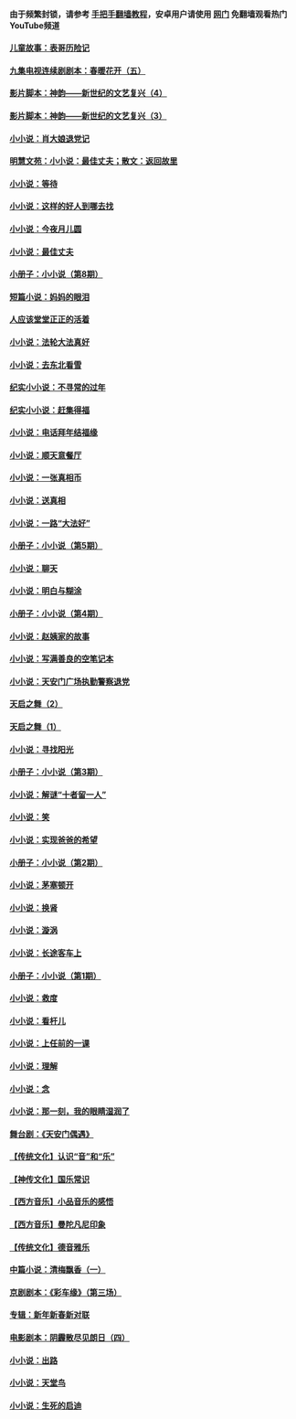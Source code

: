 #### 由于频繁封锁，请参考 [手把手翻墙教程](https://github.com/gfw-breaker/guides/wiki/)，安卓用户请使用 [网门](https://github.com/gfw-breaker/nogfw/blob/master/dl.md?t=05221401) 免翻墙观看热门YouTube频道 

#### [儿童故事：表哥历险记](../pages/328/383535.md?t=05221401) 

#### [九集电视连续剧剧本：春暖花开（五）](../pages/328/275919.md?t=05221401) 

#### [影片脚本：神韵——新世纪的文艺复兴（4）](../pages/328/266089.md?t=05221401) 

#### [影片脚本：神韵——新世纪的文艺复兴（3）](../pages/328/266087.md?t=05221401) 

#### [小小说：肖大娘退党记](../pages/328/239807.md?t=05221401) 

#### [明慧文苑：小小说：最佳丈夫；散文：返回故里](../pages/328/3439.md?t=05221401) 

#### [小小说：等待](../pages/328/223927.md?t=05221401) 

#### [小小说：这样的好人到哪去找](../pages/328/209396.md?t=05221401) 

#### [小小说：今夜月儿圆](../pages/328/193588.md?t=05221401) 

#### [小小说：最佳丈夫](../pages/328/190938.md?t=05221401) 

#### [小册子：小小说（第8期）](../pages/328/188202.md?t=05221401) 

#### [短篇小说：妈妈的眼泪](../pages/328/187712.md?t=05221401) 

#### [人应该堂堂正正的活着](../pages/328/182430.md?t=05221401) 

#### [小小说：法轮大法真好](../pages/328/174669.md?t=05221401) 

#### [小小说：去东北看雪](../pages/328/173882.md?t=05221401) 

#### [纪实小小说：不寻常的过年](../pages/328/173187.md?t=05221401) 

#### [纪实小小说：赶集得福](../pages/328/172652.md?t=05221401) 

#### [小小说：电话拜年结福缘](../pages/328/172533.md?t=05221401) 

#### [小小说：顺天意餐厅](../pages/328/170182.md?t=05221401) 

#### [小小说：一张真相币](../pages/328/169410.md?t=05221401) 

#### [小小说：送真相](../pages/328/166713.md?t=05221401) 

#### [小小说：一路“大法好”](../pages/328/162016.md?t=05221401) 

#### [小册子：小小说（第5期）](../pages/328/161131.md?t=05221401) 

#### [小小说：聊天](../pages/328/159640.md?t=05221401) 

#### [小小说：明白与糊涂](../pages/328/158101.md?t=05221401) 

#### [小册子：小小说（第4期）](../pages/328/158006.md?t=05221401) 

#### [小小说：赵姨家的故事](../pages/328/157843.md?t=05221401) 

#### [小小说：写满善良的空笔记本](../pages/328/157382.md?t=05221401) 

#### [小小说：天安门广场执勤警察退党](../pages/328/156982.md?t=05221401) 

#### [天启之舞（2）](../pages/328/153440.md?t=05221401) 

#### [天启之舞（1）](../pages/328/153439.md?t=05221401) 

#### [小小说：寻找阳光](../pages/328/153065.md?t=05221401) 

#### [小册子：小小说（第3期）](../pages/328/151715.md?t=05221401) 

#### [小小说：解谜“十者留一人”](../pages/328/148967.md?t=05221401) 

#### [小小说：笑](../pages/328/148905.md?t=05221401) 

#### [小小说：实现爸爸的希望](../pages/328/148096.md?t=05221401) 

#### [小册子：小小说（第2期）](../pages/328/147214.md?t=05221401) 

#### [小小说：茅塞顿开](../pages/328/147030.md?t=05221401) 

#### [小小说：换肾](../pages/328/146770.md?t=05221401) 

#### [小小说：漩涡](../pages/328/146683.md?t=05221401) 

#### [小小说：长途客车上](../pages/328/145076.md?t=05221401) 

#### [小册子：小小说（第1期）](../pages/328/143963.md?t=05221401) 

#### [小小说：救度](../pages/328/143927.md?t=05221401) 

#### [小小说：看杆儿](../pages/328/142137.md?t=05221401) 

#### [小小说：上任前的一课](../pages/328/140808.md?t=05221401) 

#### [小小说：理解](../pages/328/140476.md?t=05221401) 

#### [小小说：念](../pages/328/139513.md?t=05221401) 

#### [小小说：那一刻，我的眼睛湿润了](../pages/328/138476.md?t=05221401) 

#### [舞台剧：《天安门偶遇》](../pages/328/117155.md?t=05221401) 

#### [【传统文化】认识“音”和“乐”](../pages/328/108667.md?t=05221401) 

#### [【神传文化】国乐常识](../pages/328/104225.md?t=05221401) 

#### [【西方音乐】小品音乐的感悟](../pages/328/102924.md?t=05221401) 

#### [【西方音乐】曼陀凡尼印象](../pages/328/102922.md?t=05221401) 

#### [【传统文化】德音雅乐](../pages/328/102923.md?t=05221401) 

#### [中篇小说：清梅飘香（一）](../pages/328/101058.md?t=05221401) 

#### [京剧剧本：《彩车缘》（第三场）](../pages/328/96434.md?t=05221401) 

#### [专辑：新年新春新对联](../pages/328/94991.md?t=05221401) 

#### [电影剧本：阴霾散尽见朗日（四）](../pages/328/87081.md?t=05221401) 

#### [小小说：出路](../pages/328/84848.md?t=05221401) 

#### [小小说：天堂鸟](../pages/328/83084.md?t=05221401) 

#### [小小说：生死的启迪](../pages/328/70977.md?t=05221401) 

